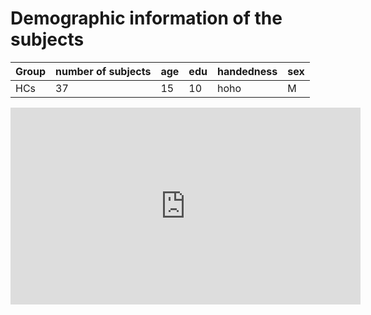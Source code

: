Demographic information of the subjects
=======

Group | number of subjects | age | edu | handedness | sex
---|---|---|---|---|---|
HCs|37|15|10|hoho|M



<iframe width="560" height="315" src="http://www.youtube.com/embed/EKoxLxzWNOk" frameborder="0" allowfullscreen="allowfullscreen"></iframe>
